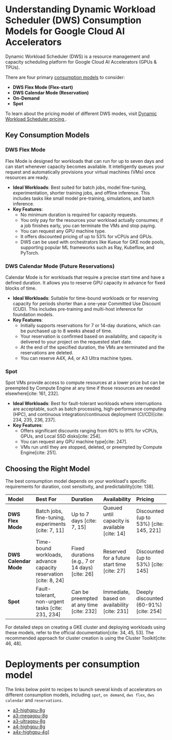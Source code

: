 # Understanding Dynamic Workload Scheduler (DWS) Consumption Models for Google Cloud AI Accelerators

Dynamic Workload Scheduler (DWS) is a resource management and capacity scheduling platform for Google Cloud AI Accelerators (GPUs & TPUs).

There are four primary [consumption models](https://cloud.google.com/ai-hypercomputer/docs/consumption-models) to consider:

* **DWS Flex Mode (Flex-start)**
* **DWS Calendar Mode (Reservation)**
* **On-Demand**
* **Spot**

To learn about the pricing model of different DWS modes, visit [Dynamic Workload Scheduler pricing
](https://cloud.google.com/products/dws/pricing?e=48754805&hl=en).

## Key Consumption Models

### DWS Flex Mode

Flex Mode is designed for workloads that can run for up to seven days and can start whenever capacity becomes available. It intelligently queues your request and automatically provisions your virtual machines (VMs) once resources are ready.

* **Ideal Workloads**: Best suited for batch jobs, model fine-tuning, experimentation, shorter training jobs, and offline inference. This includes tasks like small model pre-training, simulations, and batch inference.
* **Key Features**:
    * No minimum duration is required for capacity requests.
    * You only pay for the resources your workload actually consumes; if a job finishes early, you can terminate the VMs and stop paying.
    * You can request any GPU machine type.
    * It offers discounted pricing of up to 53% for vCPUs and GPUs.
    * DWS can be used with orchestrators like Kueue for GKE node pools, supporting popular ML frameworks such as Ray, Kubeflow, and PyTorch.

### DWS Calendar Mode (Future Reservations)

Calendar Mode is for workloads that require a precise start time and have a defined duration. It allows you to reserve GPU capacity in advance for fixed blocks of time.

* **Ideal Workloads**: Suitable for time-bound workloads or for reserving capacity for periods shorter than a one-year Committed Use Discount (CUD). This includes pre-training and multi-host inference for foundation models.
* **Key Features**:
    * Initially supports reservations for 7 or 14-day durations, which can be purchased up to 8 weeks ahead of time.
    * Your reservation is confirmed based on availability, and capacity is delivered to your project on the requested start date.
    * At the end of the specified duration, the VMs are terminated and the reservations are deleted.
    * You can reserve A4X, A4, or A3 Ultra machine types.

### Spot

Spot VMs provide access to compute resources at a lower price but can be preempted by Compute Engine at any time if those resources are needed elsewhere[cite: 161, 232].

* **Ideal Workloads**: Best for fault-tolerant workloads where interruptions are acceptable, such as batch processing, high-performance computing (HPC), and continuous integration/continuous deployment (CI/CD)[cite: 234, 235, 236, 237].
* **Key Features**:
    * Offers significant discounts ranging from 60% to 91% for vCPUs, GPUs, and Local SSD disks[cite: 254].
    * You can request any GPU machine type[cite: 247].
    * VMs run until they are stopped, deleted, or preempted by Compute Engine[cite: 251].

## Choosing the Right Model

The best consumption model depends on your workload's specific requirements for duration, cost sensitivity, and predictability[cite: 138].

| **Model** | **Best For** | **Duration** | **Availability** | **Pricing** |
| :--- | :--- | :--- | :--- | :--- |
| **DWS Flex Mode** | Batch jobs, fine-tuning, experiments [cite: 7, 11] | Up to 7 days [cite: 7, 15] | Queued until capacity is available [cite: 14] | Discounted (up to 53%) [cite: 145, 221] |
| **DWS Calendar Mode**| Time-bound workloads, advance capacity reservation [cite: 8, 24] | Fixed durations (e.g., 7 or 14 days) [cite: 26] | Reserved for a future start time [cite: 27] | Discounted (up to 53%) [cite: 145] |
| **Spot** | Fault-tolerant, non-urgent tasks [cite: 231, 234] | Can be preempted at any time [cite: 232] | Immediate, based on availability [cite: 231] | Deeply discounted (60-91%) [cite: 254] |

For detailed steps on creating a GKE cluster and deploying workloads using these models, refer to the official documentation[cite: 34, 45, 53]. The recommended approach for cluster creation is using the Cluster Toolkit[cite: 46, 48].

# Deployments per consumption model
The links below point to recipes to launch several kinds of accelerators on different consumption models, including `spot`, `on demand`, `dws flex`, `dws calendar` and `reservations`.



* [a3-highgpu-8g](./gke-a3-highgpu/README.md)
* [a3-megagpu-8g](./gke-a3-megagpu/README.md)
* [a3-ultragpu-8g](./gke-a3-ultragpu/README.md)
* [a4-highgpu-8g](./gke-a4-highgpu/README.md)
* [a4x-highgpu-4g](./gke-a4x-highgpu/README.md)]